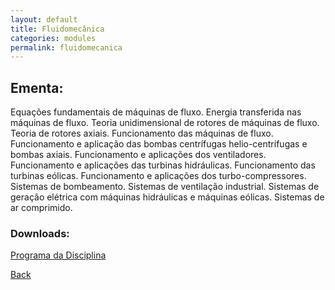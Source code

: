 ```yaml
---
layout: default
title: Fluidomecânica
categories: modules
permalink: fluidomecanica
---
```


##  Ementa:

Equações fundamentais de máquinas de fluxo. Energia transferida nas máquinas de fluxo. Teoria unidimensional de rotores de máquinas de fluxo. Teoria de rotores axiais. Funcionamento das máquinas de fluxo. Funcionamento e aplicação das bombas centrífugas helio-centrífugas e bombas axiais. Funcionamento e aplicações dos ventiladores. Funcionamento e aplicações das turbinas hidráulicas. Funcionamento das turbinas eólicas. Funcionamento e aplicações dos turbo-compressores. Sistemas de bombeamento. Sistemas de ventilação industrial. Sistemas de geração elétrica com máquinas hidráulicas e máquinas eólicas. Sistemas de ar comprimido.

### Downloads:
[Programa da Disciplina](/fluidomecanica/FENG-PUCRS.ProgramasDeDisciplinas.4446J02.Vigente.2005-1a2017-2.pdf)

[Back]({{site.url}})
